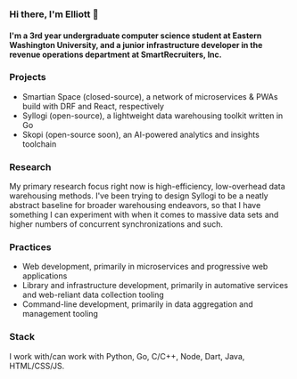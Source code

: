 ### Hi there, I'm Elliott 👋

#### I'm a 3rd year undergraduate computer science student at Eastern Washington University, and a junior infrastructure developer in the revenue operations department at SmartRecruiters, Inc.

### Projects

- Smartian Space (closed-source), a network of microservices & PWAs build with DRF and React, respectively
- Syllogi (open-source), a lightweight data warehousing toolkit written in Go
- Skopi (open-source soon), an AI-powered analytics and insights toolchain

### Research

My primary research focus right now is high-efficiency, low-overhead data warehousing methods. I've been trying to design Syllogi to be a neatly abstract baseline for broader warehousing endeavors, so that I have something I can experiment with when it comes to massive data sets and higher numbers of concurrent synchronizations and such.

### Practices

- Web development, primarily in microservices and progressive web applications
- Library and infrastructure development, primarily in automative services and web-reliant data collection tooling
- Command-line development, primarily in data aggregation and management tooling

### Stack

I work with/can work with Python, Go, C/C++, Node, Dart, Java, HTML/CSS/JS.
